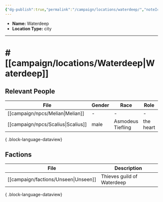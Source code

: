 ```yaml
---
{"dg-publish":true,"permalink":"/campaign/locations/waterdeep/","noteIcon":"","created":"2025-10-26T10:01:34.616-07:00","updated":"2025-10-27T16:36:12.181-07:00"}
---
```



<p><span><ul>
<li dir="auto"><strong>Name:</strong> Waterdeep</li>
<li dir="auto"><strong>Location Type:</strong> city</li>
</ul></span></p>

---

# # [[campaign/locations/Waterdeep\|Waterdeep]]


## Relevant People
| File                                  | Gender | Race              | Role      | Description |
| ------------------------------------- | ------ | ----------------- | --------- | ----------- |
| [[campaign/npcs/Melian\|Melian]]   | \-     | \-                | \-        | \-          |
| [[campaign/npcs/Scalius\|Scalius]] | male   | Asmodeus Tiefling | the heart | \-          |

{ .block-language-dataview}

## Factions
| File                                    | Description                |
| --------------------------------------- | -------------------------- |
| [[campaign/factions/Unseen\|Unseen]] | Thieves guild of Waterdeep |

{ .block-language-dataview}
